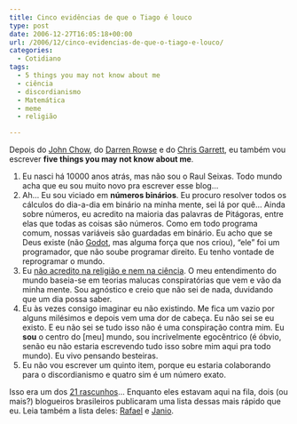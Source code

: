 ```yaml
---
title: Cinco evidências de que o Tiago é louco
type: post
date: 2006-12-27T16:05:18+00:00
url: /2006/12/cinco-evidencias-de-que-o-tiago-e-louco/
categories:
  - Cotidiano
tags:
  - 5 things you may not know about me
  - ciência
  - discordianismo
  - Matemática
  - meme
  - religião

---
```

Depois do [John Chow][1], do [Darren Rowse][2] e do [Chris Garrett][3], eu também vou escrever **five things you may not know about me**.

  1. Eu nasci há 10000 anos atrás, mas não sou o Raul Seixas. Todo mundo acha que eu sou muito novo pra escrever esse blog…
  2. Ah… Eu sou viciado em **números binários**. Eu procuro resolver todos os cálculos do dia-a-dia em binário na minha mente, sei lá por quê… Ainda sobre números, eu acredito na maioria das palavras de Pitágoras, entre elas que todas as coisas são números. Como em todo programa comum, nossas variáveis são guardadas em binário. Eu acho que se Deus existe (não [Godot][4], mas alguma força que nos criou), “ele” foi um programador, que não soube programar direito. Eu tenho vontade de reprogramar o mundo.
  3. Eu [não acredito na religião e nem na ciência][5]. O meu entendimento do mundo baseia-se em teorias malucas conspiratórias que vem e vão da minha mente. Sou agnóstico e creio que não sei de nada, duvidando que um dia possa saber.
  4. Eu às vezes consigo imaginar eu não existindo. Me fica um vazio por alguns milésimos e depois vem uma dor de cabeça. Eu não sei se eu existo. E eu não sei se tudo isso não é uma conspiração contra mim. Eu **sou** o centro do [meu] mundo, sou incrivelmente egocêntrico (é óbvio, senão eu não estaria escrevendo tudo isso sobre mim aqui pra todo mundo). Eu vivo pensando besteiras.
  5. Eu não vou escrever um quinto item, porque eu estaria colaborando para o discordianismo e quatro sim é um número exato.

Isso era um dos [21 rascunhos][6]… Enquanto eles estavam aqui na fila, dois (ou mais?) blogueiros brasileiros publicaram uma lista dessas mais rápido que eu. Leia também a lista deles: [Rafael][7] e [Janio][8].

 [1]: http://www.johnchow.com/blog-tag-5-things-you-didnt-know-about-john-chow/
 [2]: http://www.problogger.net/archives/2006/12/24/five-things-you-may-not-know-about-this-little-problogger/
 [3]: http://www.chrisg.org/2006/12/22/five-things-tagging-update/
 [4]: /2006/12/vamos-julgar-deus/
 [5]: http://malvicioso.com/2006/12/25/mundo-absurdo/
 [6]: /2006/12/vinte-e-um-rascunhos/
 [7]: http://novo-mundo.org/log/2006/12/26/5-coisas-que-voce-nao-sabe-de-mim/
 [8]: http://sarmento.org/janio/cinco-coisas-sobre-mim/

